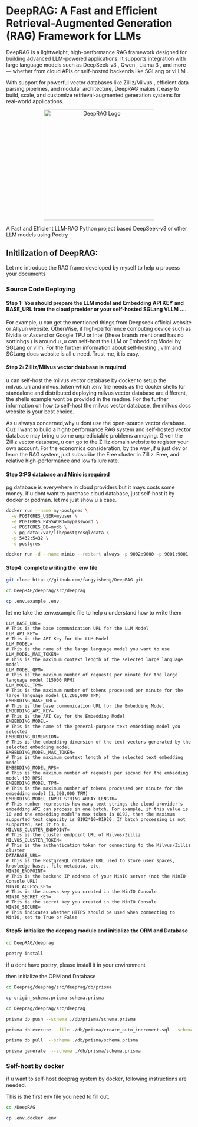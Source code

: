 # DeepRAG: A Fast and Efficient Retrieval-Augmented Generation (RAG) Framework for LLMs

DeepRAG is a lightweight, high-performance RAG framework designed for building advanced LLM-powered applications. It supports integration with large language models such as DeepSeek-v3 , Qwen , Llama 3 , and more — whether from cloud APIs or self-hosted backends like SGLang or vLLM .

With support for powerful vector databases like Zilliz/Milvus , efficient data parsing pipelines, and modular architecture, DeepRAG makes it easy to build, scale, and customize retrieval-augmented generation systems for real-world applications.

<div align="center">
  <img src="https://github.com/user-attachments/assets/48739d37-39a9-40c4-b1d6-ad5a6870cba1" alt="DeepRAG Logo" width="300">
</div>

A Fast and Efficient LLM-RAG Python project based DeepSeek-v3 or other LLM models using Poetry

## Initilization of DeepRAG:
Let me introduce the RAG frame developed by myself to help u process your documents

### Source Code  Deploying
#### **Step 1: You should prepare the LLM model and Embedding API KEY and BASE_URL from the cloud provider or your self-hosted SGLang VLLM ....**

For example, u can get the mentioned things from Deepseek official website or  Aliyun website. 
OtherWise, if high-performnce computing device such as Nvidia or Ascend or Google TPU or Intel (these brands mentioned has no sortinhgs ) is around u ,u can self-host the LLM or Embedding Model by SGLang 
or vllm. For the further information about self-hosting , vllm and SGLang docs website is all u need. Trust me, it is easy.


#### **Step 2: Zilliz/Milvus vector database is required**

u can self-host the milvus vector database by docker to setup the milvus_uri and milvus_token which .env file needs
as the docker shells for standalone and distributed deploying milvus vector database are different, the shells example wont be provided in the readme. For the further information on how to self-host the milvus
vector database, the milvus docs website is your best choice.

As u always concerned,why u dont use the open-source vector database. Cuz I want to build a hight-performance RAG system and self-hosted vector database may bring u some unpredictable problems annoying.
Given the Zilliz vector database, u can go to the Zilliz domain website to register your own account. For the economics consideration, by the way ,if u just dev or learn the RAG system, just subscribe the Free
cluster in Zilliz. Free, and relative high-performance and low failure rate.


#### **Step 3:PG database and Minio is required**
pg database is everywhere in cloud providers.but it mays costs some money.
if u dont want to purchase cloud database,  just self-host it by docker or podman. let me just show u a case.

```bash
docker run --name my-postgres \
  -e POSTGRES_USER=myuser \
  -e POSTGRES_PASSWORD=mypassword \
  -e POSTGRES_DB=mydb \
  -v pg_data:/var/lib/postgresql/data \
  -p 5432:5432 \
  -d postgres
```

```bash
docker run -d --name minio --restart always -p 9002:9000 -p 9001:9001 -v minio_data:/data -e "MINIO_ROOT_USER=minioadmin" -e "MINIO_ROOT_PASSWORD=minioadmin" minio/minio server /data --console-address ":9001"
```

#### **Step4: complete writing the .env file**
```bash 
git clone https://github.com/fangyisheng/DeepRAG.git
```

```bash 
cd DeepRAG/deeprag/src/deeprag
```

```bash 
cp .env.example .env
```

let me take the .env.example file to help u understand how to write them 
```env
LLM_BASE_URL=
# This is the base communication URL for the LLM Model
LLM_API_KEY=
# This is the API Key for the LLM Model
LLM_MODEL=
# This is the name of the large language model you want to use
LLM_MODEL_MAX_TOKEN=
# This is the maximum context length of the selected large language model
LLM_MODEL_QPM=
# This is the maximum number of requests per minute for the large language model (15000 RPM)
LLM_MODEL_TPM=
# This is the maximum number of tokens processed per minute for the large language model (1,200,000 TPM)
EMBEDDING_BASE_URL=
# This is the base communication URL for the Embedding Model
EMBEDDING_API_KEY=
# This is the API Key for the Embedding Model
EMBEDDING_MODEL=
# This is the name of the general-purpose text embedding model you selected
EMBEDDING_DIMENSION=
# This is the embedding dimension of the text vectors generated by the selected embedding model
EMBEDDING_MODEL_MAX_TOKEN=
# This is the maximum context length of the selected text embedding model
EMBEDDING_MODEL_RPS=
# This is the maximum number of requests per second for the embedding model (30 RPS)
EMBEDDING_MODEL_TPM=
# This is the maximum number of tokens processed per minute for the embedding model (1,200,000 TPM)
EMBEDDING_MODEL_INPUT_STRING_ARRAY_LENGTH=
# This number represents how many text strings the cloud provider's embedding API can process in one batch. For example, if this value is 10 and the embedding model's max token is 8192, then the maximum supported text capacity is 8192*10=81920. If batch processing is not supported, set it to 1.
MILVUS_CLUSTER_ENDPOINT=
# This is the cluster endpoint URL of Milvus/Zilliz
MILVUS_CLUSTER_TOKEN=
# This is the authentication token for connecting to the Milvus/Zilliz cluster
DATABASE_URL=
# This is the PostgreSQL database URL used to store user spaces, knowledge bases, file metadata, etc.
MINIO_ENDPOINT=
# This is the backend IP address of your MinIO server (not the MinIO Console URL)
MINIO_ACCESS_KEY=
# This is the access key you created in the MinIO Console
MINIO_SECRET_KEY=
# This is the secret key you created in the MinIO Console
MINIO_SECURE=
# This indicates whether HTTPS should be used when connecting to MinIO, set to True or False
```

#### **Step5**: initialize the deeprag module and initialize the ORM and Database
```bash
cd DeepRAG/deeprag
```

```bash
poetry install
```
if u dont have poetry, please install it in your environment

then initialize the ORM and Database

```bash
cd Deeprag/deeprag/src/deeprag/db/prisma
```

```bash
cp origin_schema.prisma schema.prisma
```

```bash
cd Deeprag/deeprag/src/deeprag 
```

```bash
prisma db push --schema ./db/prisma/schema.prisma
```

```bash
prisma db execute --file ./db/prisma/create_auto_increment.sql --schema ./db/prisma/schema.prisma
```
```bash
prisma db pull  --schema ./db/prisma/schema.prisma
```
```bash
prisma generate  --schema ./db/prisma/schema.prisma
```

### Self-host by docker

if u want to self-host deeprag system by docker, following instructions are needed.

This is the first env file you need to fill out.
```bash
cd /DeepRAG
```
```bash
cp .env.docker .env
```











